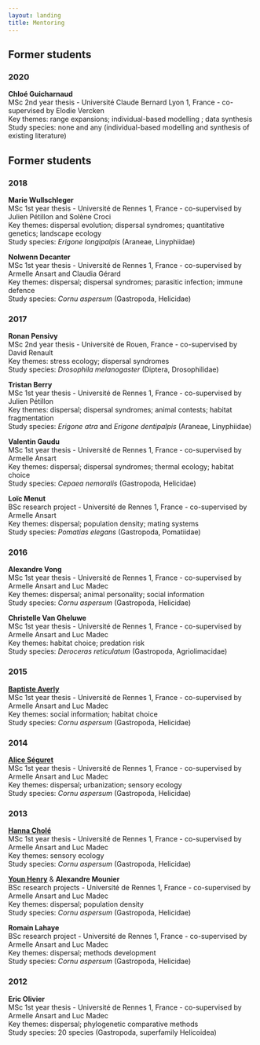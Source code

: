 ```yaml
---
layout: landing
title: Mentoring
---
```


## Former students 

### 2020

**Chloé Guicharnaud**  
MSc 2nd year thesis - Université Claude Bernard Lyon 1, France - co-supervised by Elodie Vercken  
  Key themes: range expansions; individual-based modelling ; data synthesis
  Study species: none and any (individual-based modelling and synthesis of existing literature) 

## Former students 

### 2018

**Marie Wullschleger**  
MSc 1st year thesis - Université de Rennes 1, France - co-supervised by Julien Pétillon and Solène Croci  
  Key themes: dispersal evolution; dispersal syndromes; quantitative genetics; landscape ecology  
  Study species: *Erigone longipalpis* (Araneae, Linyphiidae)  

**Nolwenn Decanter**  
MSc 1st year thesis - Université de Rennes 1, France - co-supervised by Armelle Ansart and Claudia Gérard  
  Key themes: dispersal; dispersal syndromes; parasitic infection; immune defence  
  Study species: *Cornu aspersum* (Gastropoda, Helicidae)  

### 2017

**Ronan Pensivy**  
MSc 2nd year thesis - Université de Rouen, France - co-supervised by David Renault  
  Key themes: stress ecology; dispersal syndromes  
  Study species: *Drosophila melanogaster* (Diptera, Drosophilidae)  

**Tristan Berry**  
MSc 1st year thesis - Université de Rennes 1, France - co-supervised by Julien Pétillon  
  Key themes: dispersal; dispersal syndromes; animal contests; habitat fragmentation  
  Study species: *Erigone atra* and *Erigone dentipalpis* (Araneae, Linyphiidae)  

**Valentin Gaudu**  
MSc 1st year thesis - Université de Rennes 1, France - co-supervised by Armelle Ansart  
  Key themes: dispersal; dispersal syndromes; thermal ecology; habitat choice  
  Study species: *Cepaea nemoralis* (Gastropoda, Helicidae)  

**Loïc Menut**  
BSc research project - Université de Rennes 1, France - co-supervised by Armelle Ansart  
  Key themes: dispersal; population density; mating systems  
  Study species: *Pomatias elegans* (Gastropoda, Pomatiidae)  

### 2016

**Alexandre Vong**  
MSc 1st year thesis - Université de Rennes 1, France - co-supervised by Armelle Ansart and Luc Madec  
  Key themes: dispersal; animal personality; social information  
  Study species: *Cornu aspersum* (Gastropoda, Helicidae)  

**Christelle Van Gheluwe**  
MSc 1st year thesis - Université de Rennes 1, France - co-supervised by Armelle Ansart and Luc Madec  
Key themes: habitat choice; predation risk  
  Study species: *Deroceras reticulatum* (Gastropoda, Agriolimacidae)  

### 2015

**[Baptiste Averly](http://www.orn.mpg.de/person/95289/2168)**  
MSc 1st year thesis - Université de Rennes 1, France - co-supervised by Armelle Ansart and Luc Madec  
  Key themes: social information; habitat choice  
  Study species: *Cornu aspersum* (Gastropoda, Helicidae)  

### 2014

**[Alice Séguret](https://scholar.google.fr/citations?user=U_HV5vsAAAAJ&hl=en)**  
MSc 1st year thesis - Université de Rennes 1, France - co-supervised by Armelle Ansart and Luc Madec  
  Key themes: dispersal; urbanization; sensory ecology  
  Study species: *Cornu aspersum* (Gastropoda, Helicidae)  

### 2013

**[Hanna Cholé](https://www.researchgate.net/profile/Hanna_Chole)**  
MSc 1st year thesis - Université de Rennes 1, France - co-supervised by Armelle Ansart and Luc Madec  
  Key themes: sensory ecology  
  Study species: *Cornu aspersum* (Gastropoda, Helicidae)  

**[Youn Henry](https://sites.google.com/view/younhenry/home)** & **Alexandre Mounier**  
BSc research projects - Université de Rennes 1, France -   co-supervised by Armelle Ansart and Luc Madec  
  Key themes: dispersal; population density  
  Study species: *Cornu aspersum* (Gastropoda, Helicidae)  
 
**Romain Lahaye**  
BSc research project - Université de Rennes 1, France - co-supervised by Armelle Ansart and Luc Madec  
  Key themes: dispersal; methods development  
  Study species: *Cornu aspersum* (Gastropoda, Helicidae)  

### 2012

**Eric Olivier**  
MSc 1st year thesis - Université de Rennes 1, France - co-supervised by Armelle Ansart and Luc Madec  
  Key themes: dispersal; phylogenetic comparative methods  
  Study species: 20 species (Gastropoda, superfamily Helicoidea)  
